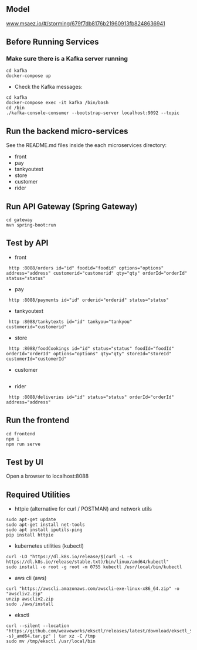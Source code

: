 # 

## Model
www.msaez.io/#/storming/679f7db8176b21960913fb8248636941

## Before Running Services
### Make sure there is a Kafka server running
```
cd kafka
docker-compose up
```
- Check the Kafka messages:
```
cd kafka
docker-compose exec -it kafka /bin/bash
cd /bin
./kafka-console-consumer --bootstrap-server localhost:9092 --topic
```

## Run the backend micro-services
See the README.md files inside the each microservices directory:

- front
- pay
- tankyoutext
- store
- customer
- rider


## Run API Gateway (Spring Gateway)
```
cd gateway
mvn spring-boot:run
```

## Test by API
- front
```
 http :8088/orders id="id" foodid="foodid" options="options" address="address" customerid="customerid" qty="qty" orderId="orderId" status="status" 
```
- pay
```
 http :8088/payments id="id" orderid="orderid" status="status" 
```
- tankyoutext
```
 http :8088/tankytexts id="id" tankyou="tankyou" customerid="customerid" 
```
- store
```
 http :8088/foodCookings id="id" status="status" foodId="foodId" orderId="orderId" options="options" qty="qty" storeId="storeId" customerId="customerId" 
```
- customer
```
```
- rider
```
 http :8088/deliveries id="id" status="status" orderId="orderId" address="address" 
```


## Run the frontend
```
cd frontend
npm i
npm run serve
```

## Test by UI
Open a browser to localhost:8088

## Required Utilities

- httpie (alternative for curl / POSTMAN) and network utils
```
sudo apt-get update
sudo apt-get install net-tools
sudo apt install iputils-ping
pip install httpie
```

- kubernetes utilities (kubectl)
```
curl -LO "https://dl.k8s.io/release/$(curl -L -s https://dl.k8s.io/release/stable.txt)/bin/linux/amd64/kubectl"
sudo install -o root -g root -m 0755 kubectl /usr/local/bin/kubectl
```

- aws cli (aws)
```
curl "https://awscli.amazonaws.com/awscli-exe-linux-x86_64.zip" -o "awscliv2.zip"
unzip awscliv2.zip
sudo ./aws/install
```

- eksctl 
```
curl --silent --location "https://github.com/weaveworks/eksctl/releases/latest/download/eksctl_$(uname -s)_amd64.tar.gz" | tar xz -C /tmp
sudo mv /tmp/eksctl /usr/local/bin
```


